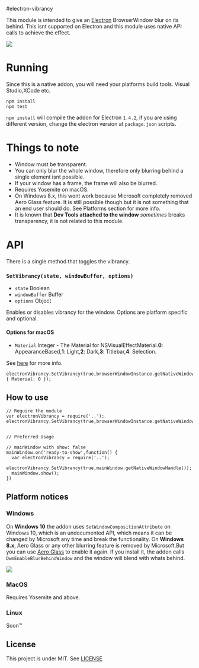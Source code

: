 #electron-vibrancy

This module is intended to give an [Electron](https://github.com/electron/electron) BrowserWindow blur on its behind. This isnt supported on Electron and this module uses native API calls to achieve the effect.

![](http://i.imgur.com/0sRPzpn.png)


# Running

Since this is a native addon, you will need your platforms build tools. Visual Studio,XCode etc.
```
npm install
npm test
```

```npm install``` will compile the addon for Electron ```1.4.2```, if you are using different version, change the electron version at ```package.json``` scripts.


# Things to note
- Window must be transparent.
- You can only blur the whole window, therefore only blurring behind a single element isnt possible.
- If your window has a frame, the frame will also be blurred.
- Requires Yosemite on macOS.
- On Windows 8.x, this wont work because Microsoft completely removed Aero Glass feature. It is still possible though but it is not something that an end user should do.
See Platforms section for more info.
- It is known that **Dev Tools attached to the window** *sometimes* breaks transparency, it is not related to this module.

# API
There is a single method that toggles the vibrancy.

### `SetVibrancy(state, windowBuffer, options)`

* `state` Boolean
* `windowBuffer` Buffer
* `options` Object

Enables or disables vibrancy for the window. Options are platform specific and optional.

#### Options for macOS
* `Material` Integer - The Material for NSVisualEffectMaterial.**0**: AppearanceBased,**1**: Light,**2**: Dark,**3**: Titlebar,**4**: Selection.

See [here](https://developer.apple.com/reference/appkit/nsvisualeffectmaterial?language=objc) for more info.


```
electronVibrancy.SetVibrancy(true,browserWindowInstance.getNativeWindowHandle(), { Material: 0 });
```

## How to use

```
// Require the module
var electronVibrancy = require('..');
electronVibrancy.SetVibrancy(true,browserWindowInstance.getNativeWindowHandle());


// Preferred Usage

// mainWindow with show: false
mainWindow.on('ready-to-show',function() {
  var electronVibrancy = require('..');
  electronVibrancy.SetVibrancy(true,mainWindow.getNativeWindowHandle());
  mainWindow.show();
})

```


## Platform notices

### Windows
On **Windows 10** the addon uses ```SetWindowCompositionAttribute``` on Windows 10, which is an undocumented API, which means it can be changed by Microsoft any time and break the functionality.
On **Windows 8.x**, Aero Glass or any other blurring feature is removed by Microsoft.But you can use [Aero Glass](http://www.glass8.eu/) to enable it again. If you install it, the addon calls
`DwmEnableBlurBehindWindow` and the window will blend with whats behind.

![](http://i.imgur.com/4gpkRm5.jpg)

### MacOS
Requires Yosemite and above.

### Linux
Soon™


## License

This project is under MIT.
See [LICENSE](https://github.com/arkenthera/electron-vibrancy/blob/master/LICENSE)
